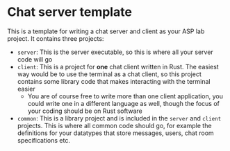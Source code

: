 # Chat server template

This is a template for writing a chat server and client as your ASP lab project. It contains three projects:
- `server`: This is the server executable, so this is where all your server code will go
- `client`: This is a project for **one** chat client written in Rust. The easiest way would be to use the terminal as a chat client, so this project contains some library code that makes interacting with the terminal easier
    - You are of course free to write more than one client application, you could write one in a different language as well, though the focus of your coding should be on Rust software
- `common`: This is a library project and is included in the `server` and `client` projects. This is where all common code should go, for example the definitions for your datatypes that store messages, users, chat room specifications etc. 